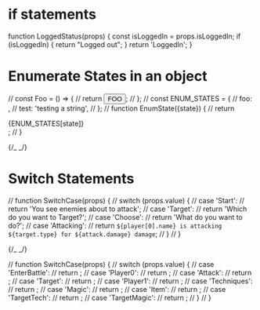 # if statements

function LoggedStatus(props) {
const isLoggedIn = props.isLoggedIn;
if (isLoggedIn) {
return "Logged out";
}
return 'LoggedIn';
}

<LoggedStatus isLoggedIn={false} />


# Enumerate States in an object

// const Foo = () => {
// return <button>FOO</button>;
// };
// const ENUM_STATES = {
// foo: <Foo />,
// test: 'testing a string',
// };
// function EnumState({state}) {
// return <div>{ENUM_STATES[state]} </div>;
// }


{/_ <EnumState state="test" /> _/}


# Switch Statements


// function SwitchCase(props) {
// switch (props.value) {
  // case 'Start':
  // return 'You see enemies about to attack';
  // case 'Target':
  // return 'Which do you want to Target?';
  // case 'Choose':
  // return 'What do you want to do?';
  // case 'Attacking':
  // return `${player[0].name} is attacking ${target.type} for ${attack.damage} damage`;
  // }
  // }

{/_ <SwitchCase value={narration} /> _/}




// function SwitchCase(props) {
  // switch (props.value) {
    // case 'EnterBattle':
    // return <EnterBattle />;
    // case 'Player0':
    // return <Player0 />;
    // case 'Attack':
    // return <Attack />;
    // case 'Target':
    // return <Target />;
    // case 'Player1':
    // return <Player1 />;
    // case 'Techniques':
    // return <Techniques />;
    // case 'Magic':
    // return <Magic />;
    // case 'Item':
    // return <Item />;
    // case 'TargetTech':
    // return <TargetTech />;
    // case 'TargetMagic':
    // return <TargetMagic />;
    // }
    // }



